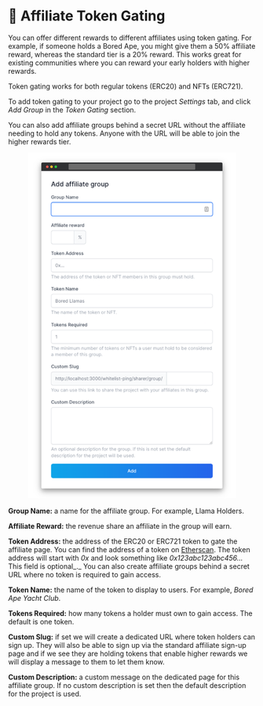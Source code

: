 # 🎪 Affiliate Token Gating

You can offer different rewards to different affiliates using token gating. For example, if someone holds a Bored Ape, you might give them a 50% affiliate reward, whereas the standard tier is a 20% reward. This works great for existing communities where you can reward your early holders with higher rewards.

Token gating works for both regular tokens (ERC20) and NFTs (ERC721).

To add token gating to your project go to the project _Settings_ tab, and click _Add Group_ in the _Token Gating_ section.

You can also add affiliate groups behind a secret URL without the affiliate needing to hold any tokens. Anyone with the URL will be able to join the higher rewards tier.

<figure><img src="../.gitbook/assets/screenshotr_2022-11-24T1-18-7.png" alt=""><figcaption></figcaption></figure>

**Group Name:** a name for the affiliate group. For example, Llama Holders.

**Affiliate Reward:** the revenue share an affiliate in the group will earn.

**Token Address:** the address of the ERC20 or ERC721 token to gate the affiliate page. You can find the address of a token on [Etherscan](https://etherscan.io). The token address will start with _0x_ and look something like _0x123abc123abc456..._ This field is optional_._ You can also create affiliate groups behind a secret URL where no token is required to gain access.

**Token Name:** the name of the token to display to users. For example, _Bored Ape Yacht Club_.

**Tokens Required:** how many tokens a holder must own to gain access. The default is one token.

**Custom Slug:** if set we will create a dedicated URL where token holders can sign up. They will also be able to sign up via the standard affiliate sign-up page and if we see they are holding tokens that enable higher rewards we will display a message to them to let them know.

**Custom Description:** a custom message on the dedicated page for this affiliate group. If no custom description is set then the default description for the project is used.

